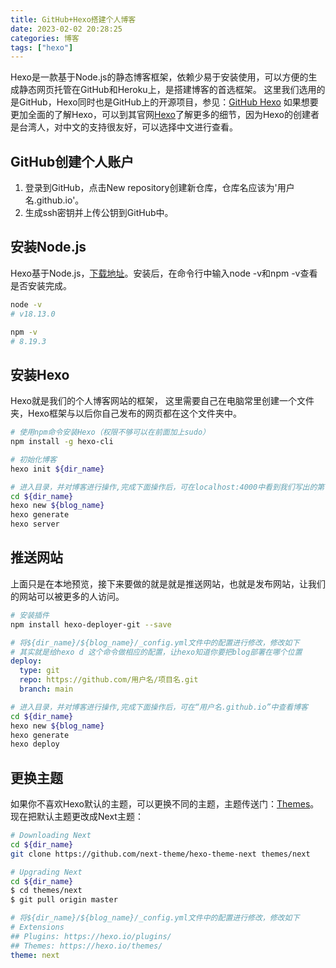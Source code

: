 ```yaml
---
title: GitHub+Hexo搭建个人博客
date: 2023-02-02 20:28:25
categories: 博客
tags: ["hexo"]
---
```

Hexo是一款基于Node.js的静态博客框架，依赖少易于安装使用，可以方便的生成静态网页托管在GitHub和Heroku上，是搭建博客的首选框架。<!-- more -->
这里我们选用的是GitHub，Hexo同时也是GitHub上的开源项目，参见：[GitHub Hexo](https://github.com/hexojs/hexo)
如果想要更加全面的了解Hexo，可以到其官网[Hexo](https://hexo.io/zh-cn/)了解更多的细节，因为Hexo的创建者是台湾人，对中文的支持很友好，可以选择中文进行查看。

## GitHub创建个人账户

1. 登录到GitHub，点击New repository创建新仓库，仓库名应该为'用户名.github.io'。
2. 生成ssh密钥并上传公钥到GitHub中。

## 安装Node.js

Hexo基于Node.js，[下载地址](https://nodejs.org/en/download/)。安装后，在命令行中输入node -v和npm -v查看是否安装完成。

```bash
node -v
# v18.13.0

npm -v
# 8.19.3
```

## 安装Hexo

Hexo就是我们的个人博客网站的框架， 这里需要自己在电脑常里创建一个文件夹，Hexo框架与以后你自己发布的网页都在这个文件夹中。
  
```bash
# 使用npm命令安装Hexo（权限不够可以在前面加上sudo）
npm install -g hexo-cli

# 初始化博客
hexo init ${dir_name}

# 进入目录，并对博客进行操作,完成下面操作后，可在localhost:4000中看到我们写出的第一篇博客
cd ${dir_name}
hexo new ${blog_name}
hexo generate
hexo server
```

## 推送网站

上面只是在本地预览，接下来要做的就是就是推送网站，也就是发布网站，让我们的网站可以被更多的人访问。

```bash
# 安装插件
npm install hexo-deployer-git --save
```

```yaml
# 将${dir_name}/${blog_name}/_config.yml文件中的配置进行修改，修改如下
# 其实就是给hexo d 这个命令做相应的配置，让hexo知道你要把blog部署在哪个位置
deploy:
  type: git
  repo: https://github.com/用户名/项目名.git
  branch: main
```

```bash
# 进入目录，并对博客进行操作,完成下面操作后，可在“用户名.github.io”中查看博客
cd ${dir_name}
hexo new ${blog_name}
hexo generate
hexo deploy
```

## 更换主题

如果你不喜欢Hexo默认的主题，可以更换不同的主题，主题传送门：[Themes](https://hexo.io/themes/)。
现在把默认主题更改成Next主题：

```bash
# Downloading Next
cd ${dir_name}
git clone https://github.com/next-theme/hexo-theme-next themes/next

# Upgrading Next
cd ${dir_name}
$ cd themes/next
$ git pull origin master
```

```yaml
# 将${dir_name}/${blog_name}/_config.yml文件中的配置进行修改，修改如下
# Extensions
## Plugins: https://hexo.io/plugins/
## Themes: https://hexo.io/themes/
theme: next

```
